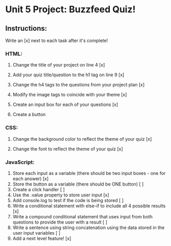 # Unit 5 Project: Buzzfeed Quiz!

## Instructions:
Write an [x] next to each task after it's complete!

### HTML:
1. Change the title of your project on line 4 [x]

2. Add your quiz title/question to the h1 tag on line 9 [x]

3. Change the h4 tags to the questions from your project plan [x]

4. Modify the image tags to coincide with your theme [x]

5. Create an input box for each of your questions [x]

6. Create a button

### CSS:
1. Change the background color to reflect the theme of your quiz [x]

2. Change the font to reflect the theme of your quiz [x]

### JavaScript:
1. Store each input as a variable (there should be two input boxes - one for each answer) [x]
2. Store the button as a variable (there should be ONE button) [ ]
3. Create a click handler [ ]
4. Use the .value property to store user input [x]
5. Add console.log to test if the code is being stored [ ]
6. Write a conditional statement with else-if to include all 4 possible results [x]
7. Write a compound conditional statement that uses input from both questions to provide the user with a result [ ]
8. Write a sentence using string concatenation using the data stored in the user input variables [ ]
9. Add a next level feature! [x] 